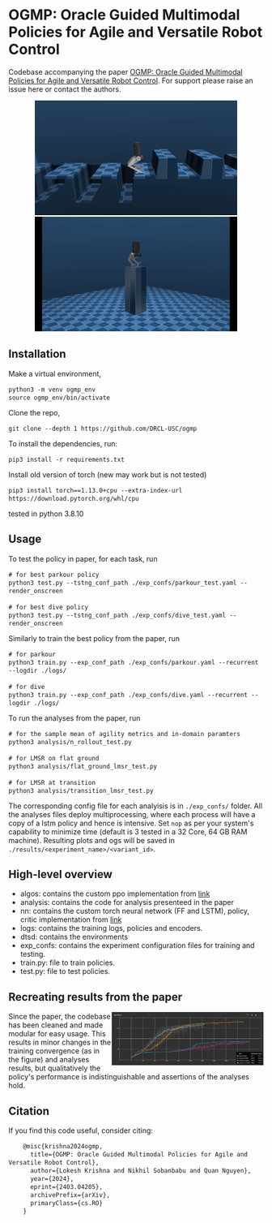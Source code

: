 # OGMP: Oracle Guided Multimodal Policies for Agile and Versatile Robot Control

Codebase accompanying the paper [OGMP: Oracle Guided Multimodal Policies for Agile and Versatile Robot Control](https://arxiv.org/abs/2403.04205). For support please raise an issue here or contact the authors.

<p align="center">
   <img width="400" height="226" src="media/parkour.gif">
   <img width="400" height="226" src="media/dive_all4.gif">
</p>

## Installation

Make a virtual environment,

    python3 -m venv ogmp_env
    source ogmp_env/bin/activate

Clone the repo,

    git clone --depth 1 https://github.com/DRCL-USC/ogmp

To install the dependencies, run:
    
    pip3 install -r requirements.txt

Install old version of torch (new may work but is not tested)
    
    pip3 install torch==1.13.0+cpu --extra-index-url https://download.pytorch.org/whl/cpu

tested in python 3.8.10

## Usage

To test the policy in paper, for each task, run
    
    # for best parkour policy
    python3 test.py --tstng_conf_path ./exp_confs/parkour_test.yaml --render_onscreen

    # for best dive policy
    python3 test.py --tstng_conf_path ./exp_confs/dive_test.yaml --render_onscreen

Similarly to train the best policy from the paper, run 

    # for parkour
    python3 train.py --exp_conf_path ./exp_confs/parkour.yaml --recurrent --logdir ./logs/

    # for dive
    python3 train.py --exp_conf_path ./exp_confs/dive.yaml --recurrent --logdir ./logs/

To run the analyses from the paper, run

    # for the sample mean of agility metrics and in-domain paramters
    python3 analysis/n_rollout_test.py 

    # for LMSR on flat ground
    python3 analysis/flat_ground_lmsr_test.py 

    # for LMSR at transition
    python3 analysis/transition_lmsr_test.py 

The corresponding config file for each analyisis is in `./exp_confs/` folder. All the analyses files deploy multiprocessing, where each process will have a copy of a lstm policy and hence is intensive. Set `nop` as per your system's capability to minimize time (default is 3 tested in a 32 Core, 64 GB RAM machine). Resulting plots and ogs will be saved in `./results/<experiment_name>/<variant_id>`.



## High-level overview

* algos: contains the custom ppo implementation from [link](https://github.com/osudrl/RSS-2020-learning-memory-based-control)
* analysis: contains the code for analysis presenteed in the paper
* nn: contains the custom torch neural network (FF and LSTM), policy, critic implementation from [link](https://github.com/osudrl/RSS-2020-learning-memory-based-control)
* logs: contains the training logs, policies and encoders.
* dtsd: contains the environments
* exp_confs: contains the experiment configuration files for training and testing.
* train.py: file to train policies.
* test.py: file to test policies.

## Recreating results from the paper

<img src="media/results_recreated.jpg" align="right" width="300"/>
Since the paper, the codebase has been cleaned and made modular for easy usage. This results in minor changes in the training convergence (as in the figure) and analyses results, but qualitatively the policy's performance is indistinguishable and assertions of the analyses hold.

<br clear="left"/>

## Citation

If you find this code useful, consider citing:

```
    @misc{krishna2024ogmp,
      title={OGMP: Oracle Guided Multimodal Policies for Agile and Versatile Robot Control}, 
      author={Lokesh Krishna and Nikhil Sobanbabu and Quan Nguyen},
      year={2024},
      eprint={2403.04205},
      archivePrefix={arXiv},
      primaryClass={cs.RO}
    }
```
